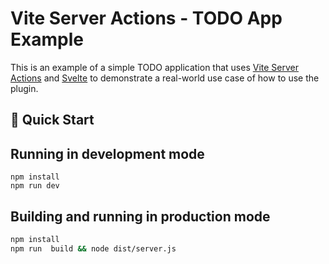 #  Vite Server Actions - TODO App Example

This is an example of a simple TODO application that
uses [Vite Server Actions](https://github.com/HelgeSverre/vite-plugin-server-actions)
and [Svelte](https://svelte.dev/) to demonstrate a real-world use case of how to use the plugin.

## 🚀 Quick Start

## Running in development mode

```shell
npm install
npm run dev
```

## Building and running in production mode

```bash
npm install
npm run  build && node dist/server.js
```
